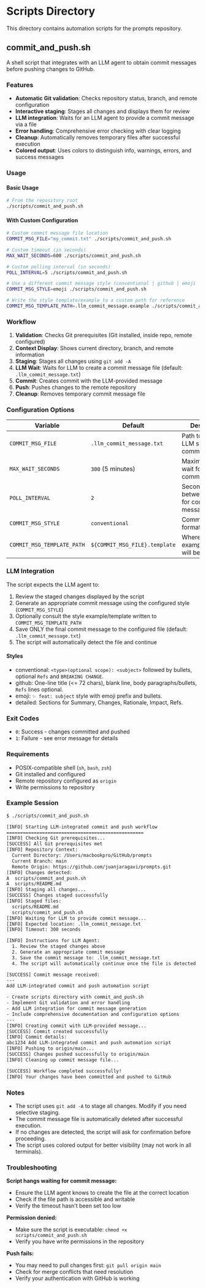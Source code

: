 # Scripts Directory

This directory contains automation scripts for the prompts repository.

## commit_and_push.sh

A shell script that integrates with an LLM agent to obtain commit messages before pushing changes to
GitHub.

### Features

- **Automatic Git validation**: Checks repository status, branch, and remote configuration
- **Interactive staging**: Stages all changes and displays them for review
- **LLM integration**: Waits for an LLM agent to provide a commit message via a file
- **Error handling**: Comprehensive error checking with clear logging
- **Cleanup**: Automatically removes temporary files after successful execution
- **Colored output**: Uses colors to distinguish info, warnings, errors, and success messages

### Usage

#### Basic Usage

```bash
# From the repository root
./scripts/commit_and_push.sh
```

#### With Custom Configuration

```bash
# Custom commit message file location
COMMIT_MSG_FILE="my_commit.txt" ./scripts/commit_and_push.sh

# Custom timeout (in seconds)
MAX_WAIT_SECONDS=600 ./scripts/commit_and_push.sh

# Custom polling interval (in seconds)
POLL_INTERVAL=5 ./scripts/commit_and_push.sh

# Use a different commit message style (conventional | github | emoji | detailed)
COMMIT_MSG_STYLE=emoji ./scripts/commit_and_push.sh

# Write the style template/example to a custom path for reference
COMMIT_MSG_TEMPLATE_PATH=.llm_commit_message.example ./scripts/commit_and_push.sh
```

### Workflow

1. **Validation**: Checks Git prerequisites (Git installed, inside repo, remote configured)
2. **Context Display**: Shows current directory, branch, and remote information
3. **Staging**: Stages all changes using `git add -A`
4. **LLM Wait**: Waits for LLM to create a commit message file (default: `.llm_commit_message.txt`)
5. **Commit**: Creates commit with the LLM-provided message
6. **Push**: Pushes changes to the remote repository
7. **Cleanup**: Removes temporary commit message file

### Configuration Options

| Variable                   | Default                       | Description                                        |
| -------------------------- | ----------------------------- | -------------------------------------------------- |
| `COMMIT_MSG_FILE`          | `.llm_commit_message.txt`     | Path to file where LLM should write commit message |
| `MAX_WAIT_SECONDS`         | `300` (5 minutes)             | Maximum time to wait for LLM commit message        |
| `POLL_INTERVAL`            | `2`                           | Seconds between checks for commit message file     |
| `COMMIT_MSG_STYLE`         | `conventional`                | Commit message format to follow                    |
| `COMMIT_MSG_TEMPLATE_PATH` | `${COMMIT_MSG_FILE}.template` | Where a style example/template will be written     |

### LLM Integration

The script expects the LLM agent to:

1. Review the staged changes displayed by the script
2. Generate an appropriate commit message using the configured style (`COMMIT_MSG_STYLE`)
3. Optionally consult the style example/template written to `COMMIT_MSG_TEMPLATE_PATH`
4. Save ONLY the final commit message to the configured file (default: `.llm_commit_message.txt`)
5. The script will automatically detect the file and continue

#### Styles

- conventional: `<type>(optional scope): <subject>` followed by bullets, optional `Refs` and
  `BREAKING CHANGE`.
- github: One-line title (<= 72 chars), blank line, body paragraphs/bullets, `Refs` lines optional.
- emoji: `✨ feat: subject` style with emoji prefix and bullets.
- detailed: Sections for Summary, Changes, Rationale, Impact, Refs.

### Exit Codes

- `0`: Success - changes committed and pushed
- `1`: Failure - see error message for details

### Requirements

- POSIX-compatible shell (`sh`, `bash`, `zsh`)
- Git installed and configured
- Remote repository configured as `origin`
- Write permissions to repository

### Example Session

```bash
$ ./scripts/commit_and_push.sh

[INFO] Starting LLM-integrated commit and push workflow
==================================================
[INFO] Checking Git prerequisites...
[SUCCESS] All Git prerequisites met
[INFO] Repository Context:
  Current Directory: /Users/macbookpro/GitHub/prompts
  Current Branch: main
  Remote Origin: https://github.com/juanjaragavi/prompts.git
[INFO] Changes detected:
A  scripts/commit_and_push.sh
A  scripts/README.md
[INFO] Staging all changes...
[SUCCESS] Changes staged successfully
[INFO] Staged files:
  scripts/README.md
  scripts/commit_and_push.sh
[INFO] Waiting for LLM to provide commit message...
[INFO] Expected location: .llm_commit_message.txt
[INFO] Timeout: 300 seconds

[INFO] Instructions for LLM Agent:
  1. Review the staged changes above
  2. Generate an appropriate commit message
  3. Save the commit message to: .llm_commit_message.txt
  4. The script will automatically continue once the file is detected

[SUCCESS] Commit message received:
---
Add LLM-integrated commit and push automation script

- Create scripts directory with commit_and_push.sh
- Implement Git validation and error handling
- Add LLM integration for commit message generation
- Include comprehensive documentation and configuration options
---
[INFO] Creating commit with LLM-provided message...
[SUCCESS] Commit created successfully
[INFO] Commit details:
abc1234 Add LLM-integrated commit and push automation script
[INFO] Pushing to origin/main...
[SUCCESS] Changes pushed successfully to origin/main
[INFO] Cleaning up commit message file...

[SUCCESS] Workflow completed successfully!
[INFO] Your changes have been committed and pushed to GitHub
```

### Notes

- The script uses `git add -A` to stage all changes. Modify if you need selective staging.
- The commit message file is automatically deleted after successful execution.
- If no changes are detected, the script will ask for confirmation before proceeding.
- The script uses colored output for better visibility (may not work in all terminals).

### Troubleshooting

**Script hangs waiting for commit message:**

- Ensure the LLM agent knows to create the file at the correct location
- Check if the file path is accessible and writable
- Verify the timeout hasn't been set too low

**Permission denied:**

- Make sure the script is executable: `chmod +x scripts/commit_and_push.sh`
- Verify you have write permissions in the repository

**Push fails:**

- You may need to pull changes first: `git pull origin main`
- Check for merge conflicts that need resolution
- Verify your authentication with GitHub is working
